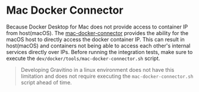 <!--
  Copyright 2023 Datastrato.
  This software is licensed under the Apache License version 2.
-->

# Mac Docker Connector
Because Docker Desktop for Mac does not provide access to container IP from host(macOS).
The [mac-docker-connector](https://github.com/wenjunxiao/mac-docker-connector) provides the ability for the macOS host to directly access the docker container IP.
This can result in host(macOS) and containers not being able to access each other's internal services directly over IPs.
Before running the integration tests, make sure to execute the `dev/docker/tools/mac-docker-connector.sh` script.
> Developing Gravitino in a linux environment does not have this limitation and does not require executing the `mac-docker-connector.sh` script ahead of time.
